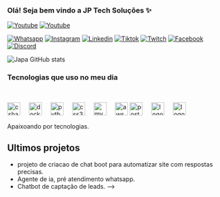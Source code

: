 ### Olá! Seja bem vindo a JP Tech Soluções ✨

[![Youtube](https://img.icons8.com/?size=50&id=19318&format=png&color=000000?style=for-the-badge&logo=youtube&logoColor=white)](https://youtube.com/channel/UCIHuv4LvVZQuoBV7MvBbi4A)
<a href="https://youtube.com/channel/UCIHuv4LvVZQuoBV7MvBbi4A" target="_blank" rel="noopener noreferrer">
  <img src="https://img.icons8.com/?size=50&id=19318&format=png&color=000000" alt="Youtube" />
</a>

[![Whatsapp](https://img.icons8.com/?size=50&id=16713&format=png&color=000000?style=for-the-badge&logo=instagram&logoColor=white)](https://wa.me/+5511967985662)
[![Instagram](https://img.icons8.com/?size=50&id=Xy10Jcu1L2Su&format=png&color=000000?style=for-the-badge&logo=instagram&logoColor=white)](https://www.instagram.com/japaviannasi?igsh=MW5nMTd5bDNtbDZr)
[![Linkedin](https://img.icons8.com/?size=50&id=13930&format=png&color=000000?style=for-the-badge&logo=linkedin&logoColor=white)]([https://www.linkedin.com/in/jp-tech-solucoes-8a8977380])
[![Tiktok](https://img.icons8.com/?size=50&id=118640&format=png&color=000000?style=for-the-badge&logo=tiktok&logoColor=white)](https://tiktok.com/@japa.vianna)
[![Twitch](https://img.icons8.com/?size=50&id=7qFfaszJSlTs&format=png&color=000000?style=for-the-badge&logo=twitch&logoColor=white)](https://www.twitch.tv/japavianna)
[![Facebook](https://img.icons8.com/?size=50&id=118497&format=png&color=000000?style=for-the-badge&logo=instagram&logoColor=white)](https://www.facebook.com/profile.php?id=61579616994880&locale=pt_BR)
[![Discord](https://img.icons8.com/?size=50&id=2mIgusGquJFz&format=png&color=000000?style=for-the-badge&logo=instagram&logoColor=white)](https://discord.com/channels/1403023546288046212/1403023547093221622)

![Japa GitHub stats](https://github-readme-stats.vercel.app/api?username=9891Hubtina&show_icons=true&theme=dracula)

### Tecnologias que uso no meu dia

<div style="displey: inline_block"><br>

 <img src="https://cdn.jsdelivr.net/gh/devicons/devicon/icons/csharp/csharp-original.svg" height="30" alt="csharp logo" /> <img width="12" />
 <img src="https://cdn.jsdelivr.net/gh/devicons/devicon/icons/docker/docker-plain-wordmark.svg" height="30" alt="docker logo"  /> 
<img width="12" />
<img src="https://cdn.jsdelivr.net/gh/devicons/devicon/icons/python/python-original.svg" height="30" alt="python logo"  />
<img width="12" />
<img src="https://cdn.jsdelivr.net/gh/devicons/devicon/icons/css3/css3-original.svg" height="30" alt="css3 logo"  />
<img width="12" />
<img src="https://cdn.jsdelivr.net/gh/devicons/devicon@latest/icons/mysql/mysql-original.svg" height="30" alt= "mysql logo" />
<img width="12" />
<img src="https://cdn.jsdelivr.net/gh/devicons/devicon@latest/icons/amazonwebservices/amazonwebservices-original-wordmark.svg" height="30" alt= "aws logo" />
<img src="https://cdn.jsdelivr.net/gh/devicons/devicon@latest/icons/postgresql/postgresql-original-wordmark.svg" height="30" alt= "postgres logo" />
<img width="12" />
<img src="https://cdn.jsdelivr.net/gh/devicons/devicon@latest/icons/windows11/windows11-original-wordmark.svg" height="30" alt= "logo" />
<img width="12" />
<img src="https://cdn.jsdelivr.net/gh/devicons/devicon@latest/icons/mongodb/mongodb-original-wordmark.svg" height="30" alt= " logo" />   </div>
Apaixoando por tecnologias.

## Ultimos projetos

- projeto de criacao de chat boot para automatizar site com respostas precisas. 
- Agente de ia, pré atendimento whatsapp.
- Chatbot de captação de leads.
-->
